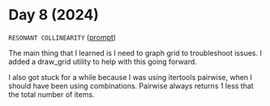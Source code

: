 # Day 8 (2024)

`RESONANT COLLINEARITY` ([prompt](https://adventofcode.com/2024/day/8))

The main thing that I learned is I need to graph grid to troubleshoot issues. I added a draw_grid utility to
help with this going forward.

I also got stuck for a while because I was using itertools pairwise, when I should have been using
combinations. Pairwise always returns 1 less that the total number of items.
